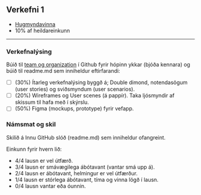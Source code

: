 ## Verkefni 1 
- [Hugmyndavinna](https://github.com/vefforritunII/afangi/blob/main/Hugmyndavinna.md)
- 10% af heildareinkunn

---

### Verkefnalýsing 
Búið til [team og organization](https://github.com/collab-uniba/socialcde4eclipse/wiki/How-to-setup-a-GitHub-organization,-project-and-team) í Github fyrir hópinn ykkar (bjóða kennara) og búið til readme.md sem inniheldur eftirfarandi:

- [ ] (30%) Ítarleg verkefnalýsing byggð á; Double dimond, notendasögum (user stories) og sviðsmyndum (user scenarios). 
- [ ] (20%) Wireframes og User scenes (á pappír). Taka ljósmyndir af skissum til hafa með í skýrslu.
- [ ] (50%) Figma (mockups, prototype) fyrir vefapp.

### Námsmat og skil
Skilið á Innu GitHub slóð (readme.md) sem inniheldur ofangreint.

Einkunn fyrir hvern lið: 
- 4/4 lausn er vel útfærð.
- 3/4 lausn er smávægilega ábótavant (vantar smá upp á).
- 2/4 lausn er ábótavant, helmingur er vel útfærður.
- 1/4 lausn er stórlega ábótavant, tíma og vinna lögð í lausn.
- 0/4 lausn vantar eða óunnin.

